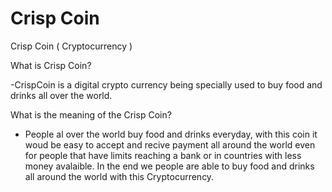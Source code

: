 # Crisp Coin
Crisp Coin ( Cryptocurrency )

What is Crisp Coin?

-CrispCoin is a digital crypto currency being specially used to buy food and drinks all over the world.

What is the meaning of the Crisp Coin?

- People al over the world buy food and drinks everyday, with this coin it woud be easy to accept and recive payment all around the world
  even for people that have limits reaching a bank or in countries with less money avalaible. In the end we people are able to buy food     and drinks all around the world with this Cryptocurrency.
